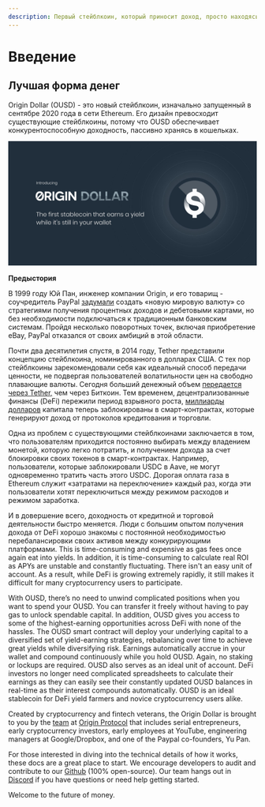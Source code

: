 ```yaml
---
description: Первый стейблкоин, который приносит доход, просто находясь в Вашем кошельке
---
```


# Введение

## **Лучшая форма денег**

Origin Dollar \(OUSD\) - это новый стейблкоин, изначально запущенный в сентябре 2020 года в сети Ethereum. Его дизайн превосходит существующие стейблкоины, потому что OUSD обеспечивает конкурентоспособную доходность, пассивно хранясь в кошельках.

![](.gitbook/assets/origin-dollar-summary.jpeg)

**Предыстория**

В 1999 году Юй Пан, инженер компании Origin, и его товарищ - соучредитель PayPal [задумали](https://www.cnbc.com/2017/08/14/david-sacks-cryptocurrency-interview.html) создать «новую мировую валюту» со стратегиями получения процентных доходов и дебетовыми картами, но без необходимости подключаться к традиционным банковским системам. Пройдя несколько поворотных точек, включая приобретение eBay, PayPal отказался от своих амбиций в этой области.

Почти два десятилетия спустя, в 2014 году, Tether представили концепцию стейблкоина, номинированного в долларах США. С тех пор стейблкоины зарекомендовали себя как идеальный способ передачи ценности, не подвергая пользователей волатильности цен на свободно плавающие валюты. Сегодня больший денежный объем [передается через Tether,](https://www.bloomberg.com/news/articles/2019-10-01/tether-not-bitcoin-likely-the-world-s-most-used-cryptocurrency) чем через Биткоин. Тем временем, децентрализованные финансы \(DeFi\) пережили период взрывного роста, [миллиарды долларов](https://defipulse.com/) капитала теперь заблокированы в смарт-контрактах, которые генерируют доход от протоколов кредитования и торговли.

Одна из проблем с существующими стейблкоинами заключается в том, что пользователям приходится постоянно выбирать между владением монетой, которую легко потратить, и получением дохода за счет блокировки своих токенов в смарт-контрактах. Например, пользователи, которые заблокировали USDC в Aave, не могут одновременно тратить часть этого USDC. Дорогая оплата газа в Ethereum служит «затратами на переключение» каждый раз, когда эти пользователи хотят переключиться между режимом расходов и режимом заработка.

И в довершение всего, доходность от кредитной и торговой деятельности быстро меняется. Люди с большим опытом получения дохода от DeFi хорошо знакомы с постоянной необходимостью перебалансировки своих активов между конкурирующими платформами. This is time-consuming and expensive as gas fees once again eat into yields. In addition, it is time-consuming to calculate real ROI as APYs are unstable and constantly fluctuating. There isn't an easy unit of account. As a result, while DeFi is growing extremely rapidly, it still makes it difficult for many cryptocurrency users to participate.

With OUSD, there’s no need to unwind complicated positions when you want to spend your OUSD. You can transfer it freely without having to pay gas to unlock spendable capital. In addition, OUSD gives you access to some of the highest-earning opportunities across DeFi with none of the hassles. The OUSD smart contract will deploy your underlying capital to a diversified set of yield-earning strategies, rebalancing over time to achieve great yields while diversifying risk. Earnings automatically accrue in your wallet and compound continuously while you hold OUSD. Again, no staking or lockups are required. OUSD also serves as an ideal unit of account. DeFi investors no longer need complicated spreadsheets to calculate their earnings as they can easily see their constantly updated OUSD balances in real-time as their interest compounds automatically. OUSD is an ideal stablecoin for DeFi yield farmers and novice cryptocurrency users alike.

Created by cryptocurrency and fintech veterans, the Origin Dollar is brought to you by the [team](https://www.originprotocol.com/team) at [Origin Protocol](https://www.originprotocol.com) that includes serial entrepreneurs, early cryptocurrency investors, early employees at YouTube, engineering managers at Google/Dropbox, and one of the Paypal co-founders, Yu Pan.

For those interested in diving into the technical details of how it works, these docs are a great place to start. We encourage developers to audit and contribute to our [Github](http://www.github.com/OriginProtocol) \(100% open-source\). Our team hangs out in [Discord](https://www.originprotocol.com/discord) if you have questions or need help getting started.

Welcome to the future of money.

